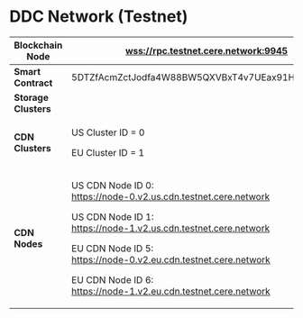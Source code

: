 # DDC Network (Testnet)

**Blockchain Node**  | [wss://rpc.testnet.cere.network:9945](wss://rpc.testnet.cere.network:9945)
-------------------- | --------------------------------------------------------------------------
**Smart Contract**   | 5DTZfAcmZctJodfa4W88BW5QXVBxT4v7UEax91HZCArTih6U
**Storage Clusters** |
**CDN Clusters**     | <p> US Cluster ID = 0 </p><p> EU Cluster ID = 1 </p>
**CDN Nodes**        | <p>US CDN Node ID 0: <br/> https://node-0.v2.us.cdn.testnet.cere.network </p><p> US CDN Node ID 1: <br/> https://node-1.v2.us.cdn.testnet.cere.network </p><p> EU CDN Node ID 5: <br/> https://node-0.v2.eu.cdn.testnet.cere.network </p><p> EU CDN Node ID 6: <br/> https://node-1.v2.eu.cdn.testnet.cere.network </p>
